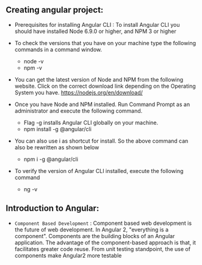  ## Creating angular project:
- Prerequisites for installing Angular CLI : To install Angular CLI you should have installed Node 6.9.0 or higher, and NPM 3 or higher


- To check the versions that you have on your machine type the following commands in a command window.
    - node -v 
    - npm -v

- You can get the latest version of Node and NPM from the following website. Click on the correct download link depending on the Operating System you have.
https://nodejs.org/en/download/

- Once you have Node and NPM installed. Run Command Prompt as an administrator and execute the following command.
    - Flag -g installs Angular CLI globally on your machine.
    - npm install -g @angular/cli

- You can also use i as shortcut for install. So the above command can also be rewritten as shown below
    - npm i -g @angular/cli
- To verify the version of Angular CLI installed, execute the following command
    - ng -v

## Introduction to Angular:
- `Component Based Development` : Component based web development is the future of web development. In Angular 2, "everything is a component". Components are the building blocks of an Angular application. The advantage of the component-based approach is that, it facilitates greater code reuse. From unit testing standpoint, the use of components make Angular2 more testable
